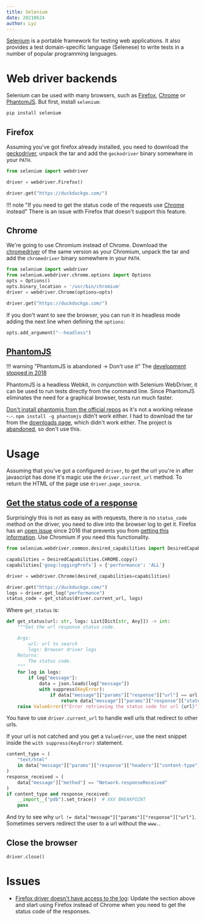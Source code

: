 ```yaml
---
title: Selenium
date: 20210624
author: Lyz
---
```


[Selenium](https://en.wikipedia.org/wiki/Selenium_%28software%29) is a portable
framework for testing web applications. It also provides a test domain-specific
language (Selenese) to write tests in a number of popular programming
languages.

# Web driver backends

Selenium can be used with many browsers, such as [Firefox](#firefox),
[Chrome](#chrome) or
[PhantomJS](#phantomjs). But first, install `selenium`:

```bash
pip install selenium
```

## Firefox

Assuming you've got firefox already installed, you need to download the
[geckodriver](https://github.com/mozilla/geckodriver/releases), unpack the tar
and add the `geckodriver` binary somewhere in your `PATH`.

```python
from selenium import webdriver

driver = webdriver.Firefox()

driver.get("https://duckduckgo.com/")
```

!!! note "If you need to get the status code of the requests use [Chrome](#chrome) instead"
    There is an issue with Firefox that doesn't support this feature.

## Chrome

We're going to use Chromium instead of Chrome. Download the
[chromedriver](https://sites.google.com/a/chromium.org/chromedriver/downloads)
of the same version as your Chromium, unpack the tar and add the `chromedriver`
binary somewhere in your `PATH`.

```python
from selenium import webdriver
from selenium.webdriver.chrome.options import Options
opts = Options()
opts.binary_location = '/usr/bin/chromium'
driver = webdriver.Chrome(options=opts)

driver.get("https://duckduckgo.com/")
```

If you don't want to see the browser, you can run it in headless mode adding the
next line when defining the `options`:

```python
opts.add_argument("--headless")
```

## [PhantomJS](https://realpython.com/headless-selenium-testing-with-python-and-phantomjs/)

!!! warning "PhantomJS is abandoned -> Don't use it"
    The [development stopped in 2018](https://github.com/ariya/phantomjs/issues/15344)

PhantomJS is a headless Webkit, in conjunction with Selenium WebDriver, it can
be used to run tests directly from the command line. Since PhantomJS eliminates
the need for a graphical browser, tests run much faster.

[Don't install phantomjs from
the official repos](https://stackoverflow.com/questions/36770303/unable-to-load-atom-find-element)
as it's not a working release -.-. `npm install -g phantomjs` didn't work
either. I had to download the tar from the [downloads
page](https://phantomjs.org/download.html), which didn't work either. The
project is [abandoned](https://github.com/ariya/phantomjs/issues/15344), so
don't use this.

# Usage

Assuming that you've got a configured `driver`, to get the url you're in after
javascript has done it's magic use the `driver.current_url` method. To return
the HTML of the page use `driver.page_source`.

## [Get the status code of a response](https://stackoverflow.com/questions/5799228/how-to-get-status-code-by-using-selenium-py-python-code)

Surprisingly this is not as easy as with requests, there is no `status_code`
method on the driver, you need to dive into the browser log to get it. Firefox
has an [open issue](https://github.com/mozilla/geckodriver/issues/284) since
2016 that prevents you from [getting this
information](https://stackoverflow.com/questions/59026421/python-selenium-unable-to-get-browser-console-logs).
Use Chromium if you need this functionality.

```python
from selenium.webdriver.common.desired_capabilities import DesiredCapabilities

capabilities = DesiredCapabilities.CHROME.copy()
capabilities['goog:loggingPrefs'] = {'performance': 'ALL'}

driver = webdriver.Chrome(desired_capabilities=capabilities)

driver.get("https://duckduckgo.com/")
logs = driver.get_log("performance")
status_code = get_status(driver.current_url, logs)
```

Where `get_status` is:

```python
def get_status(url: str, logs: List[Dict[str, Any]]) -> int:
    """Get the url response status code.

    Args:
        url: url to search
        logs: Browser driver logs
    Returns:
        The status code.
    """
    for log in logs:
        if log["message"]:
            data = json.loads(log["message"])
            with suppress(KeyError):
                if data["message"]["params"]["response"]["url"] == url:
                    return data["message"]["params"]["response"]["status"]
    raise ValueError(f"Error retrieving the status code for url {url}")
```

You have to use `driver.current_url` to handle well urls that redirect to other
urls.

If your url is not catched and you get a `ValueError`, use the next snippet
inside the `with suppress(KeyError)` statement.

```python
content_type = (
    "text/html"
    in data["message"]["params"]["response"]["headers"]["content-type"]
)
response_received = (
    data["message"]["method"] == "Network.responseReceived"
)
if content_type and response_received:
    __import__("pdb").set_trace()  # XXX BREAKPOINT
    pass
```
And try to see why `url != data["message"]["params"]["response"]["url"]`.
Sometimes servers redirect the user to a url without the `www.`.

## Close the browser

```python
driver.close()
```

# Issues

* [Firefox driver doesn't have access to the
    log](https://github.com/mozilla/geckodriver/issues/284): Update the section
    above and start using Firefox instead of Chrome when you need to get the
    status code of the responses.
